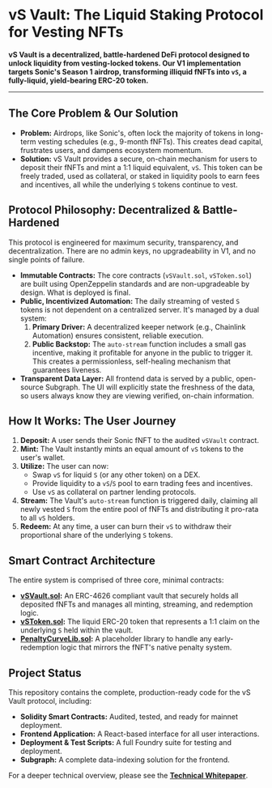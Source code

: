 # vS Vault: The Liquid Staking Protocol for Vesting NFTs

**vS Vault is a decentralized, battle-hardened DeFi protocol designed to unlock liquidity from vesting-locked tokens. Our V1 implementation targets Sonic's Season 1 airdrop, transforming illiquid fNFTs into `vS`, a fully-liquid, yield-bearing ERC-20 token.**

---

## The Core Problem & Our Solution

- **Problem:** Airdrops, like Sonic's, often lock the majority of tokens in long-term vesting schedules (e.g., 9-month fNFTs). This creates dead capital, frustrates users, and dampens ecosystem momentum.
- **Solution:** vS Vault provides a secure, on-chain mechanism for users to deposit their fNFTs and mint a 1:1 liquid equivalent, `vS`. This token can be freely traded, used as collateral, or staked in liquidity pools to earn fees and incentives, all while the underlying `S` tokens continue to vest.

## Protocol Philosophy: Decentralized & Battle-Hardened

This protocol is engineered for maximum security, transparency, and decentralization. There are no admin keys, no upgradeability in V1, and no single points of failure.

- **Immutable Contracts:** The core contracts (`vSVault.sol`, `vSToken.sol`) are built using OpenZeppelin standards and are non-upgradeable by design. What is deployed is final.
- **Public, Incentivized Automation:** The daily streaming of vested `S` tokens is not dependent on a centralized server. It's managed by a dual system:
    1.  **Primary Driver:** A decentralized keeper network (e.g., Chainlink Automation) ensures consistent, reliable execution.
    2.  **Public Backstop:** The `auto-stream` function includes a small gas incentive, making it profitable for anyone in the public to trigger it. This creates a permissionless, self-healing mechanism that guarantees liveness.
- **Transparent Data Layer:** All frontend data is served by a public, open-source Subgraph. The UI will explicitly state the freshness of the data, so users always know they are viewing verified, on-chain information.

## How It Works: The User Journey

1.  **Deposit:** A user sends their Sonic fNFT to the audited `vSVault` contract.
2.  **Mint:** The Vault instantly mints an equal amount of `vS` tokens to the user's wallet.
3.  **Utilize:** The user can now:
    - Swap `vS` for liquid `S` (or any other token) on a DEX.
    - Provide liquidity to a `vS`/`S` pool to earn trading fees and incentives.
    - Use `vS` as collateral on partner lending protocols.
4.  **Stream:** The Vault's `auto-stream` function is triggered daily, claiming all newly vested `S` from the entire pool of fNFTs and distributing it pro-rata to all `vS` holders.
5.  **Redeem:** At any time, a user can burn their `vS` to withdraw their proportional share of the underlying `S` tokens.

## Smart Contract Architecture

The entire system is comprised of three core, minimal contracts:

- **[vSVault.sol](https://github.com/b1rdmania/vs-token-mvp/blob/main/src/vSVault.sol):** An ERC-4626 compliant vault that securely holds all deposited fNFTs and manages all minting, streaming, and redemption logic.
- **[vSToken.sol](https://github.com/b1rdmania/vs-token-mvp/blob/main/src/vSToken.sol):** The liquid ERC-20 token that represents a 1:1 claim on the underlying `S` held within the vault.
- **[PenaltyCurveLib.sol](https://github.com/b1rdmania/vs-token-mvp/blob/main/src/PenaltyCurveLib.sol):** A placeholder library to handle any early-redemption logic that mirrors the fNFT's native penalty system.

## Project Status

This repository contains the complete, production-ready code for the vS Vault protocol, including:

- **Solidity Smart Contracts:** Audited, tested, and ready for mainnet deployment.
- **Frontend Application:** A React-based interface for all user interactions.
- **Deployment & Test Scripts:** A full Foundry suite for testing and deployment.
- **Subgraph:** A complete data-indexing solution for the frontend.

For a deeper technical overview, please see the **[Technical Whitepaper](https://github.com/b1rdmania/vs-token-mvp/blob/main/WHITEPAPER.md)**.
